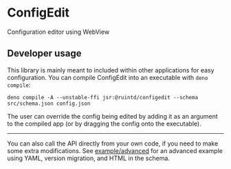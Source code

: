 # ConfigEdit

Configuration editor using WebView

## Developer usage

This library is mainly meant to included within other applications for easy configuration.
You can compile ConfigEdit into an executable with `deno compile`:

```
deno compile -A --unstable-ffi jsr:@ruintd/configedit --schema src/schema.json config.json
```

The user can override the config being edited by adding it as an argument to the compiled app
(or by dragging the config onto the executable).

---

You can also call the API directly from your own code, if you need to make some extra modifications.
See [example/advanced](example/advanced) for an advanced example
using YAML, version migration, and HTML in the schema.
